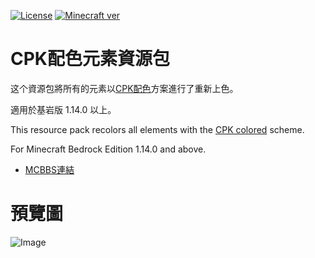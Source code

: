 [![License](https://img.shields.io/static/v1?label=License&message=CC%20BY-NC-SA%204.0&color=db2331&style=flat-square&logo=creative%20commons)](https://creativecommons.org/licenses/by-nc-sa/4.0/)
[![Minecraft ver](https://img.shields.io/static/v1?label=Minecraft%20Bedrock%20version&message=1.14.0+%2B&color=db2331&style=flat-square&logo=)](https://minecraft.net)

# CPK配色元素資源包
这个資源包將所有的元素以[CPK配色](https://zh.wikipedia.org/wiki/CPK配色)方案進行了重新上色。

適用於基岩版 1.14.0 以上。

This resource pack recolors all elements with the [CPK colored](https://en.wikipedia.org/wiki/CPK_coloring) scheme.

For Minecraft Bedrock Edition 1.14.0 and above.

- [MCBBS連結](https://www.mcbbs.net/thread-1346345-1-1.html)

# 預覽圖
![Image](https://user-images.githubusercontent.com/61273857/190842455-834f75cf-81d7-4e47-8c80-28de1061e0a0.png)

